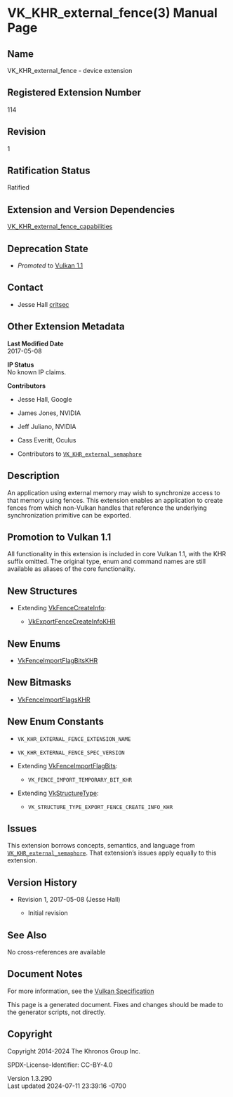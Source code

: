 # VK_KHR_external_fence(3) Manual Page

## Name

VK_KHR_external_fence - device extension



## <a href="#_registered_extension_number" class="anchor"></a>Registered Extension Number

114

## <a href="#_revision" class="anchor"></a>Revision

1

## <a href="#_ratification_status" class="anchor"></a>Ratification Status

Ratified

## <a href="#_extension_and_version_dependencies" class="anchor"></a>Extension and Version Dependencies

[VK_KHR_external_fence_capabilities](https://registry.khronos.org/vulkan/specs/1.3-extensions/man/html/VK_KHR_external_fence_capabilities.html)  

## <a href="#_deprecation_state" class="anchor"></a>Deprecation State

- *Promoted* to <a
  href="https://registry.khronos.org/vulkan/specs/1.3-extensions/html/vkspec.html#versions-1.1-promotions"
  target="_blank" rel="noopener">Vulkan 1.1</a>

## <a href="#_contact" class="anchor"></a>Contact

- Jesse Hall <a
  href="https://github.com/KhronosGroup/Vulkan-Docs/issues/new?body=%5BVK_KHR_external_fence%5D%20@critsec%0A*Here%20describe%20the%20issue%20or%20question%20you%20have%20about%20the%20VK_KHR_external_fence%20extension*"
  target="_blank" rel="nofollow noopener"><em></em>critsec</a>

## <a href="#_other_extension_metadata" class="anchor"></a>Other Extension Metadata

**Last Modified Date**  
2017-05-08

**IP Status**  
No known IP claims.

**Contributors**  
- Jesse Hall, Google

- James Jones, NVIDIA

- Jeff Juliano, NVIDIA

- Cass Everitt, Oculus

- Contributors to
  [`VK_KHR_external_semaphore`](VK_KHR_external_semaphore.html)

## <a href="#_description" class="anchor"></a>Description

An application using external memory may wish to synchronize access to
that memory using fences. This extension enables an application to
create fences from which non-Vulkan handles that reference the
underlying synchronization primitive can be exported.

## <a href="#_promotion_to_vulkan_1_1" class="anchor"></a>Promotion to Vulkan 1.1

All functionality in this extension is included in core Vulkan 1.1, with
the KHR suffix omitted. The original type, enum and command names are
still available as aliases of the core functionality.

## <a href="#_new_structures" class="anchor"></a>New Structures

- Extending [VkFenceCreateInfo](https://registry.khronos.org/vulkan/specs/1.3-extensions/man/html/VkFenceCreateInfo.html):

  - [VkExportFenceCreateInfoKHR](https://registry.khronos.org/vulkan/specs/1.3-extensions/man/html/VkExportFenceCreateInfoKHR.html)

## <a href="#_new_enums" class="anchor"></a>New Enums

- [VkFenceImportFlagBitsKHR](https://registry.khronos.org/vulkan/specs/1.3-extensions/man/html/VkFenceImportFlagBitsKHR.html)

## <a href="#_new_bitmasks" class="anchor"></a>New Bitmasks

- [VkFenceImportFlagsKHR](https://registry.khronos.org/vulkan/specs/1.3-extensions/man/html/VkFenceImportFlagsKHR.html)

## <a href="#_new_enum_constants" class="anchor"></a>New Enum Constants

- `VK_KHR_EXTERNAL_FENCE_EXTENSION_NAME`

- `VK_KHR_EXTERNAL_FENCE_SPEC_VERSION`

- Extending [VkFenceImportFlagBits](https://registry.khronos.org/vulkan/specs/1.3-extensions/man/html/VkFenceImportFlagBits.html):

  - `VK_FENCE_IMPORT_TEMPORARY_BIT_KHR`

- Extending [VkStructureType](https://registry.khronos.org/vulkan/specs/1.3-extensions/man/html/VkStructureType.html):

  - `VK_STRUCTURE_TYPE_EXPORT_FENCE_CREATE_INFO_KHR`

## <a href="#_issues" class="anchor"></a>Issues

This extension borrows concepts, semantics, and language from
[`VK_KHR_external_semaphore`](VK_KHR_external_semaphore.html). That
extension’s issues apply equally to this extension.

## <a href="#_version_history" class="anchor"></a>Version History

- Revision 1, 2017-05-08 (Jesse Hall)

  - Initial revision

## <a href="#_see_also" class="anchor"></a>See Also

No cross-references are available

## <a href="#_document_notes" class="anchor"></a>Document Notes

For more information, see the <a
href="https://registry.khronos.org/vulkan/specs/1.3-extensions/html/vkspec.html#VK_KHR_external_fence"
target="_blank" rel="noopener">Vulkan Specification</a>

This page is a generated document. Fixes and changes should be made to
the generator scripts, not directly.

## <a href="#_copyright" class="anchor"></a>Copyright

Copyright 2014-2024 The Khronos Group Inc.

SPDX-License-Identifier: CC-BY-4.0

Version 1.3.290  
Last updated 2024-07-11 23:39:16 -0700
